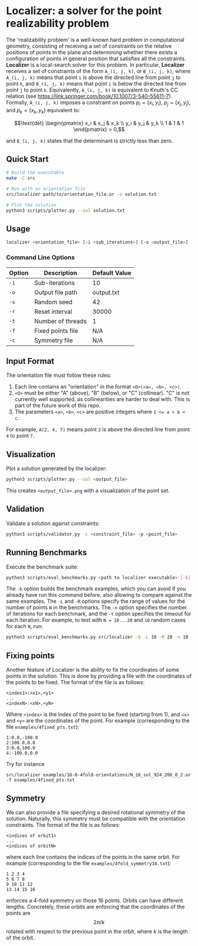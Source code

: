 # Localizer: a solver for the point realizability problem

The 'realizability problem' is a well-known hard problem in computational geometry, consisting of receiving a set of constraints on the relative positions of points in the plane and determining whether there exists a configuration of points in general position that satisfies all the constraints. **Localizer** is a local-search solver for this problem. In particular, **Localizer** receives a set of constraints of the form `A_(i, j, k)`, or `B_(i, j, k)`, where `A_(i, j, k)` means that point `i` is above the directed line from point `j` to point `k`, and `B_(i, j, k)` means that point `i` is below the directed line from point `j` to point `k`. Equivalently, `A_(i, j, k)` is equivalent to Knuth's CC relation (see https://link.springer.com/book/10.1007/3-540-55611-7). Formally,
`A_(i, j, k)` imposes a constraint on points $p_i = (x_i, y_i)$, $p_j = (x_j, y_j)$, and $p_k = (x_k, y_k)$ equivalent to:
```math
\text{det} \begin{pmatrix}
x_i & x_j & x_k \\
y_i & y_j & y_k \\ 1 & 1 & 1 
\end{pmatrix} > 0,
```
and `B_(i, j, k)` states that the determinant is strictly less than zero.

## Quick Start

```bash
# Build the executable
make -C src

# Run with an orientation file
src/localizer path/to/orientation_file.or -o solution.txt

# Plot the solution
python3 scripts/plotter.py --sol solution.txt
```


## Usage

```bash
localizer <orientation_file> [-i <sub_iterations>] [-o <output_file>] [-s <seed>] [-r <reset_interval>] [-t <threads>] [-f <fixed_points_file>] [-c <symmetry_file>]
```

### Command Line Options

| Option | Description | Default Value |
|--------|-------------|---------------|
| `-i`   | Sub-iterations | 10 |
| `-o`   | Output file path | output.txt |
| `-s`   | Random seed | 42 |
| `-r`   | Reset interval | 30000 |
| `-t`   | Number of threads | 1 |
| `-f`   | Fixed points file | N/A |
| `-c`   | Symmetry file | N/A |

## Input Format

The orientation file must follow these rules:

1. Each line contains an "orientation" in the format `<O>(<a>, <b>, <c>)`.
2. `<O>` must be either "A" (above), "B" (below), or "C" (collinear). "C" is not currently well supported, as collinearities are harder to deal with. This is part of the future work of this repo.
3. The parameters `<a>`, `<b>`, `<c>` are positive integers where `1 <= a < b < c`.

For example, `A(2, 4, 7)` means point `2` is above the directed line from point `4` to point `7`.


## Visualization

Plot a solution generated by the localizer:

```bash
python3 scripts/plotter.py --sol <output_file>
```

This creates `<output_file>.png` with a visualization of the point set.

## Validation

Validate a solution against constraints:

```bash
python3 scripts/validator.py -c <constraint_file> -p <point_file>
```

## Running Benchmarks

Execute the benchmark suite:

```bash
python3 scripts/eval_benchmarks.py <path to localizer executable> [-b] [-L <lower_N>] [-R <upper_N>] [-n <iterations>] [-t <timeout>] [-o <output_file>]
```

The `-b` option builds the benchmark examples, which you can avoid if you already have run this command before, also allowing to compare against the same examples. The `-L` and `-R` options specify the range of values for the number of points `N` in the benchmarks. The `-n` option specifies the number of iterations for each benchmark, and the `-t` option specifies the timeout for each iteration. For example, to test with `N = 10...20` and `10` random cases for each `N`, run:

```bash
python3 scripts/eval_benchmarks.py src/localizer -b -L 10 -R 20 -n 10
```

## Fixing points

Another feature of Localizer is the ability to fix the coordinates of some points in the solution.
This is done by providing a file with the coordinates of the points to be fixed. The format of the file is as follows:

```
<index1>:<x1>,<y1>
...
<indexN>:<xN>,<yN>
```

Where `<index>` is the index of the point to be fixed (starting from 1), and `<x>` and `<y>` are the coordinates of the point. For example (corresponding to the file `examples/4fixed_pts.txt`):
```
1:0.0,-100.0
2:100.0,0.0
3:0.0,100.0
4:-100.0,0.0
```

Try for instance
```
src/localizer examples/16-6-4fold-orientations/N_16_sol_924_208_0_2.or -f examples/4fixed_pts.txt
```

## Symmetry

We can also provide a file specifying a desired rotational symmetry of the solution. Naturally, this symmetry must be compatible with the orientation constraints. The format of the file is as follows:

```
<indices of orbit1>
...
<indices of orbitN>
```
where each line contains the indices of the points in the same orbit. For example (corresponding to the file `examples/4fold_symmetry16.txt`):
```
1 2 3 4
5 6 7 8
9 10 11 12
13 14 15 16
```
enforces a 4-fold symmetry on those 16 points. Orbits can have different lengths. Concretely, these orbits are enforcing that the coordinates of the points are $$2\pi/k$$ rotated with respect to the previous point in the orbit, where $k$ is the length of the orbit. 

